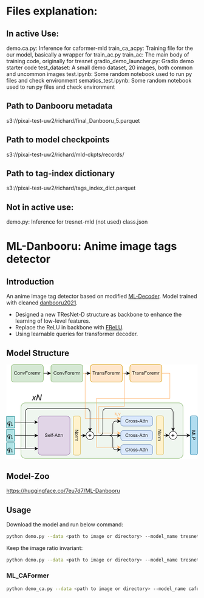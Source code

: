 # Files explanation:
## In active Use:
demo.ca.py: Inference for caformer-mld
train_ca_acpy: Training file for the our model, basically a wrapper for train_ac.py
train_ac: The main body of training code, originally for tresnet
gradio_demo_launcher.py: Gradio demo starter code
test_dataset: A small demo dataset, 20 images, both common and uncommon images
test.ipynb: Some random notebook used to run py files and check environment
sematics_test.ipynb: Some random notebook used to run py files and check environment

## Path to Danbooru metadata
s3://pixai-test-uw2/richard/final_Danbooru_5.parquet

## Path to model checkpoints
s3://pixai-test-uw2/richard/mld-ckpts/records/

## Path to tag-index dictionary
s3://pixai-test-uw2/richard/tags_index_dict.parquet


## Not in active use:
demo.py: Inference for tresnet-mld (not used)
class.json



# ML-Danbooru: Anime image tags detector

## Introduction
An anime image tag detector based on modified [ML-Decoder](https://github.com/Alibaba-MIIL/ML_Decoder).
Model trained with cleaned [danbooru2021](https://gwern.net/danbooru2021).

+ Designed a new TResNet-D structure as backbone to enhance the learning of low-level features.
+ Replace the ReLU in backbone with [FReLU](https://arxiv.org/pdf/2007.11824.pdf).
+ Using learnable queries for transformer decoder.

## Model Structure

![](./imgs/ml_danbooru.png)

## Model-Zoo
https://huggingface.co/7eu7d7/ML-Danbooru

## Usage
Download the model and run below command:
```bash
python demo.py --data <path to image or directory> --model_name tresnet_d --num_of_groups 32 --ckpt <path to ckpt> --thr 0.7 --image_size 640 
```

Keep the image ratio invariant:
```bash
python demo.py --data <path to image or directory> --model_name tresnet_d --num_of_groups 32 --ckpt <path to ckpt> --thr 0.7 --image_size 640 --keep_ratio True
```

### ML_CAFormer
```bash
python demo_ca.py --data <path to image or directory> --model_name caformer_m36 --ckpt <path to ckpt> --thr 0.7 --image_size 448
```